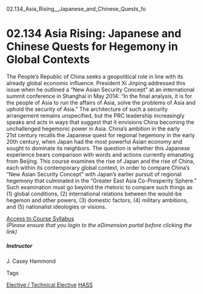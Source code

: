 02.134_Asia_Rising__Japanese_and_Chinese_Quests_fo



02.134 Asia Rising: Japanese and Chinese Quests for Hegemony in Global Contexts
===============================================================================

The People’s Republic of China seeks a geopolitical role in line with its already global economic influence. President Xi Jinping addressed this issue when he outlined a “New Asian Security Concept” at an international summit conference in Shanghai in May 2014: “In the final analysis, it is for the people of Asia to run the affairs of Asia, solve the problems of Asia and uphold the security of Asia.” The architecture of such a security arrangement remains unspecified, but the PRC leadership increasingly speaks and acts in ways that suggest that it envisions China becoming the unchallenged hegemonic power in Asia. China’s ambition in the early 21st century recalls the Japanese quest for regional hegemony in the early 20th century, when Japan had the most powerful Asian economy and sought to dominate its neighbors. The question is whether this Japanese experience bears comparison with words and actions currently emanating from Beijing. This course examines the rise of Japan and the rise of China, each within its contemporary global context, in order to compare China’s “New Asian Security Concept” with Japan’s earlier pursuit of regional hegemony that culminated in the “Greater East Asia Co-Prosperity Sphere.” Such examination must go beyond the rhetoric to compare such things as (1) global conditions, (2) international relations between the would-be hegemon and other powers, (3) domestic factors, (4) military ambitions, and (5) nationalist ideologies or visions.



[Access to Course Syllabus](https://edimension.sutd.edu.sg/bbcswebdav/pid-83624-dt-content-rid-1862986_1/courses/1630-HASS-Main/02.134%20Asia%20Rising_updated.pdf)  
*(Please ensure that you login to the eDimension portal before clicking the link)*



##### **Instructor**



J. Casey Hammond

Tags

[Elective / Technical Elective](/education/undergraduate/courses/?course-type=853)
[HASS](/education/undergraduate/courses/?pillar-cluster=56)

